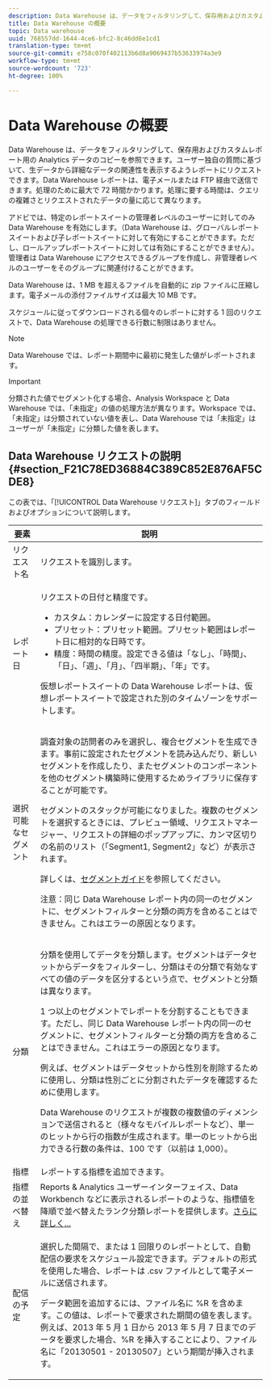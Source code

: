 ```yaml
---
description: Data Warehouse は、データをフィルタリングして、保存用およびカスタムレポート用の Analytics データのコピーを参照できます。ユーザー独自の質問に基づいて、生データから詳細なデータの関連性を表示するようレポートにリクエストできます。Data Warehouse レポートは、電子メールまたは FTP 経由で送信できます。処理のために最大で 72 時間かかります。処理に要する時間は、クエリの複雑さとリクエストされたデータの量に応じて異なります。
title: Data Warehouse の概要
topic: Data warehouse
uuid: 768557dd-1644-4ce6-bfc2-8c46dd6e1cd1
translation-type: tm+mt
source-git-commit: e758c070f402113b6d8a9069437b53633974a3e9
workflow-type: tm+mt
source-wordcount: '723'
ht-degree: 100%

---
```



# Data Warehouse の概要

Data Warehouse は、データをフィルタリングして、保存用およびカスタムレポート用の Analytics データのコピーを参照できます。ユーザー独自の質問に基づいて、生データから詳細なデータの関連性を表示するようレポートにリクエストできます。Data Warehouse レポートは、電子メールまたは FTP 経由で送信できます。処理のために最大で 72 時間かかります。処理に要する時間は、クエリの複雑さとリクエストされたデータの量に応じて異なります。

アドビでは、特定のレポートスイートの管理者レベルのユーザーに対してのみ Data Warehouse を有効にします。（Data Warehouse は、グローバルレポートスイートおよび子レポートスイートに対して有効にすることができます。ただし、ロールアップレポートスイートに対しては有効にすることができません）。管理者は Data Warehouse にアクセスできるグループを作成し、非管理者レベルのユーザーをそのグループに関連付けることができます。

Data Warehouse は、1 MB を超えるファイルを自動的に zip ファイルに圧縮します。電子メールの添付ファイルサイズは最大 10 MB です。

スケジュールに従ってダウンロードされる個々のレポートに対する 1 回のリクエストで、Data Warehouse の処理できる行数に制限はありません。

>[!NOTE]
>
>Data Warehouse では、レポート期間中に最初に発生した値がレポートされます。

>[!IMPORTANT]
>
>分類された値でセグメント化する場合、Analysis Workspace と Data Warehouse では、「未指定」の値の処理方法が異なります。Workspace では、「未指定」は分類されていない値を表し、Data Warehouse では「未指定」はユーザーが「未指定」に分類した値を表します。

## Data Warehouse リクエストの説明 {#section_F21C78ED36884C389C852E876AF5CDE8}

この表では、「[!UICONTROL Data Warehouse リクエスト]」タブのフィールドおよびオプションについて説明します。

<table id="table_7325A2466866460E8B0AF7D696152713"> 
 <thead> 
  <tr> 
   <th colname="col1" class="entry"> 要素 </th> 
   <th colname="col2" class="entry"> 説明 </th> 
  </tr> 
 </thead>
 <tbody> 
  <tr> 
   <td colname="col1"> <span class="wintitle">リクエスト名</span> </td> 
   <td colname="col2"> リクエストを識別します。 </td> 
  </tr> 
  <tr> 
   <td colname="col1"> <span class="wintitle">レポート日</span> </td> 
   <td colname="col2"> <p>リクエストの日付と精度です。 </p> 
    <ul id="ul_C00F4529BD9E4113B517A61751B1DD5C"> 
     <li id="li_4D7C26812DF94ED7B64F985309541F46"> <span class="wintitle">カスタム</span>：カレンダーに設定する日付範囲。 </li> 
     <li id="li_2B272087006847148A936350D1B2D523"> <span class="wintitle">プリセット</span>：プリセット範囲。プリセット範囲はレポート日に相対的な日時です。 </li> 
     <li id="li_745989965BB94D489FF7046587E13C42"> <span class="wintitle">精度</span>：時間の精度。設定できる値は「なし」、「時間」、「日」、「週」、「月」、「四半期」、「年」です。 </li> 
    </ul> <p>仮想レポートスイートの Data Warehouse レポートは、仮想レポートスイートで設定された別のタイムゾーンをサポートします。 </p> </td> 
  </tr> 
  <tr> 
   <td colname="col1"> <span class="wintitle">選択可能なセグメント</span> </td> 
   <td colname="col2"> <p>調査対象の訪問者のみを選択し、複合セグメントを生成できます。事前に設定されたセグメントを読み込んだり、新しいセグメントを作成したり、またセグメントのコンポーネントを他のセグメント構築時に使用するためライブラリに保存することが可能です。 </p> <p>セグメントのスタックが可能になりました。複数のセグメントを選択するときには、プレビュー領域、リクエストマネージャー、リクエストの詳細のポップアップに、カンマ区切りの名前のリスト（「Segment1, Segment2」など）が表示されます。 </p> <p>詳しくは、<a href="/help/components/segmentation/seg-home.md">セグメントガイド</a>を参照してください。 </p> <p>注意：同じ Data Warehouse レポート内の同一のセグメントに、セグメントフィルターと分類の両方を含めることはできません。これはエラーの原因となります。 </p> </td> 
  </tr> 
  <tr> 
   <td colname="col1"> <span class="wintitle">分類</span> </td> 
   <td colname="col2"> <p>分類を使用してデータを分類します。セグメントはデータセットからデータをフィルターし、分類はその分類で有効なすべての値のデータを区分するという点で、セグメントと分類は異なります。 </p> 1 つ以上のセグメントでレポートを分割することもできます。ただし、同じ Data Warehouse レポート内の同一のセグメントに、セグメントフィルターと分類の両方を含めることはできません。これはエラーの原因となります。 <p> 例えば、セグメントはデータセットから性別を削除するために使用し、分類は性別ごとに分割されたデータを確認するために使用します。 </p> <p>Data Warehouse のリクエストが複数の複数値のディメンションで送信されると（様々なモバイルレポートなど）、単一のヒットから行の指数が生成されます。単一のヒットから出力できる行数の条件は、100 です（以前は 1,000）。 </p> </td> 
  </tr> 
  <tr> 
   <td colname="col1"> <span class="wintitle">指標</span> </td> 
   <td colname="col2">レポートする指標を追加できます。 </td> 
  </tr> 
  <tr> 
   <td colname="col1"><span class="wintitle">指標の並べ替え</span> </td> 
   <td colname="col2">Reports &amp; Analytics ユーザーインターフェイス、Data Workbench などに表示されるレポートのような、指標値を降順で並べ替えたランク分類レポートを提供します。<a href="/help/export/data-warehouse/sorting-by-metric.md"  >さらに詳しく...</a> </td> 
  </tr> 
  <tr> 
   <td colname="col1"> <span class="wintitle">配信の予定</span> </td> 
   <td colname="col2"> <p>選択した間隔で、または 1 回限りのレポートとして、自動配信の要求をスケジュール設定できます。デフォルトの形式を使用した場合、レポートは .csv ファイルとして電子メールに送信されます。 </p> <p>データ範囲を追加するには、ファイル名に <span class="filepath">%R</span> を含めます。この値は、レポートで要求された期間の値を表します。例えば、2013 年 5 月 1 日から 2013 年 5 月 7 日までのデータを要求した場合、<span class="filepath">%R</span> を挿入することにより、ファイル名に「20130501 - 20130507」という期間が挿入されます。 </p> </td> 
  </tr> 
 </tbody> 
</table>

